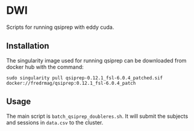 # DWI
Scripts for running qsiprep with eddy cuda.

## Installation
The singularity image used for running qsiprep can be downloaded from docker hub with the command:
```
sudo singularity pull qsiprep-0.12.1_fsl-6.0.4_patched.sif docker://fredrmag/qsiprep:0.12.1_fsl-6.0.4_patch
```

## Usage
The main script is `batch_qsiprep_doubleres.sh`. It will submit the subjects and sessions in `data.csv` to the cluster.